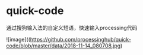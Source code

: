 # quick-code

通过搜狗输入法的自定义短语，快速输入processing代码


![image]((https://github.com/processinghub/quick-code/blob/master/data/2018-11-14_080708.jpg)
